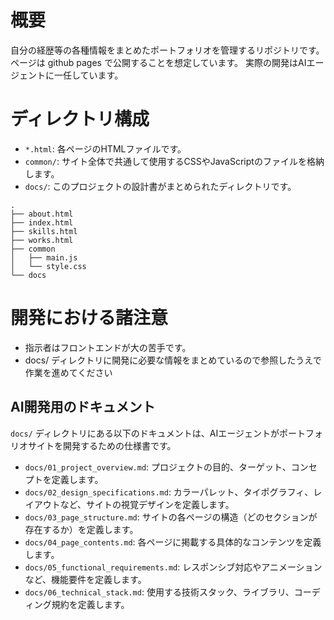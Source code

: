 # 概要

自分の経歴等の各種情報をまとめたポートフォリオを管理するリポジトリです。
ページは github pages で公開することを想定しています。
実際の開発はAIエージェントに一任しています。

# ディレクトリ構成

- `*.html`: 各ページのHTMLファイルです。
- `common/`: サイト全体で共通して使用するCSSやJavaScriptのファイルを格納します。
- `docs/`: このプロジェクトの設計書がまとめられたディレクトリです。

```
.
├── about.html
├── index.html
├── skills.html
├── works.html
├── common
│   ├── main.js
│   └── style.css
└── docs
```

# 開発における諸注意

- 指示者はフロントエンドが大の苦手です。
- docs/ ディレクトリに開発に必要な情報をまとめているので参照したうえで作業を進めてください

## AI開発用のドキュメント

`docs/` ディレクトリにある以下のドキュメントは、AIエージェントがポートフォリオサイトを開発するための仕様書です。

-   `docs/01_project_overview.md`: プロジェクトの目的、ターゲット、コンセプトを定義します。
-   `docs/02_design_specifications.md`: カラーパレット、タイポグラフィ、レイアウトなど、サイトの視覚デザインを定義します。
-   `docs/03_page_structure.md`: サイトの各ページの構造（どのセクションが存在するか）を定義します。
-   `docs/04_page_contents.md`: 各ページに掲載する具体的なコンテンツを定義します。
-   `docs/05_functional_requirements.md`: レスポンシブ対応やアニメーションなど、機能要件を定義します。
-   `docs/06_technical_stack.md`: 使用する技術スタック、ライブラリ、コーディング規約を定義します。
